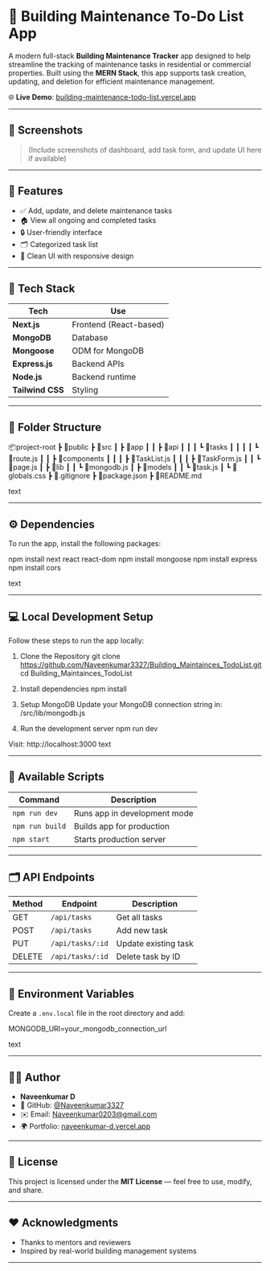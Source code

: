 # 🏢 Building Maintenance To-Do List App

A modern full-stack **Building Maintenance Tracker** app designed to help streamline the tracking of maintenance tasks in residential or commercial properties. Built using the **MERN Stack**, this app supports task creation, updating, and deletion for efficient maintenance management.

🌐 **Live Demo**: [building-maintenance-todo-list.vercel.app](https://building-maintenance-todo-list.vercel.app)

---

## 📸 Screenshots

> (Include screenshots of dashboard, add task form, and update UI here if available)

---

## 🚀 Features

- ✅ Add, update, and delete maintenance tasks  
- 🏠 View all ongoing and completed tasks  
- 🔒 User-friendly interface  
- 🗂️ Categorized task list  
- 🌙 Clean UI with responsive design  

---

## 🧩 Tech Stack

| Tech          | Use                        |
|---------------|-----------------------------|
| **Next.js**   | Frontend (React-based)      |
| **MongoDB**   | Database                    |
| **Mongoose**  | ODM for MongoDB             |
| **Express.js**| Backend APIs                |
| **Node.js**   | Backend runtime             |
| **Tailwind CSS** | Styling                  |

---

## 📁 Folder Structure

📦project-root
┣ 📂public
┣ 📂src
┃ ┣ 📂app
┃ ┃ ┣ 📂api
┃ ┃ ┃ ┗ 📂tasks
┃ ┃ ┃ ┃ ┗ 📄route.js
┃ ┃ ┣ 📂components
┃ ┃ ┃ ┣ 📄TaskList.js
┃ ┃ ┃ ┣ 📄TaskForm.js
┃ ┃ ┗ 📄page.js
┃ ┣ 📂lib
┃ ┃ ┗ 📄mongodb.js
┃ ┣ 📂models
┃ ┃ ┗ 📄task.js
┃ ┗ 📄globals.css
┣ 📄.gitignore
┣ 📄package.json
┣ 📄README.md

text

---

## ⚙️ Dependencies

To run the app, install the following packages:

npm install next react react-dom
npm install mongoose
npm install express
npm install cors

text

---

## 💻 Local Development Setup

Follow these steps to run the app locally:

1. Clone the Repository
git clone https://github.com/Naveenkumar3327/Building_Maintainces_TodoList.git
cd Building_Maintainces_TodoList

2. Install dependencies
npm install

3. Setup MongoDB
Update your MongoDB connection string in: /src/lib/mongodb.js
4. Run the development server
npm run dev

Visit: http://localhost:3000
text

---

## 🔧 Available Scripts

| Command         | Description                  |
|-----------------|------------------------------|
| `npm run dev`   | Runs app in development mode |
| `npm run build` | Builds app for production    |
| `npm start`     | Starts production server     |

---

## 🗂️ API Endpoints

| Method | Endpoint         | Description             |
|--------|------------------|-------------------------|
| GET    | `/api/tasks`     | Get all tasks           |
| POST   | `/api/tasks`     | Add new task            |
| PUT    | `/api/tasks/:id` | Update existing task    |
| DELETE | `/api/tasks/:id` | Delete task by ID       |

---

## 🔐 Environment Variables

Create a `.env.local` file in the root directory and add:

MONGODB_URI=your_mongodb_connection_url

text

---

## 👨‍💻 Author

- **Naveenkumar D**  
- 🔗 GitHub: [@Naveenkumar3327](https://github.com/Naveenkumar3327)  
- ✉️ Email: [Naveenkumar0203@gmail.com](mailto:Naveenkumar0203@gmail.com)  
- 🌍 Portfolio: [naveenkumar-d.vercel.app](https://naveenkumar-d.vercel.app)

---

## 📌 License

This project is licensed under the **MIT License** — feel free to use, modify, and share.

---

## ❤️ Acknowledgments

- Thanks to mentors and reviewers  
- Inspired by real-world building management systems  

---
